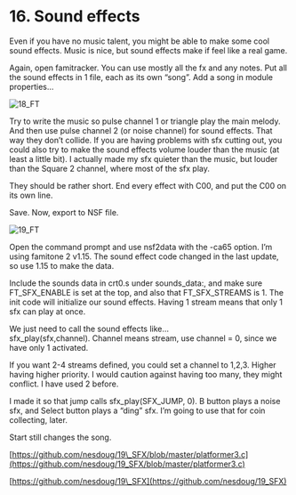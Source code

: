 # 16. Sound effects

Even if you have no music talent, you might be able to make some cool sound effects. Music is nice, but sound effects make if feel like a real game.

Again, open famitracker. You can use mostly all the fx and any notes. Put all the sound effects in 1 file, each as its own “song”. Add a song in module properties…

![18\_FT](https://nesdoug.files.wordpress.com/2018/09/18_ft.png?w=924)

Try to write the music so pulse channel 1 or triangle play the main melody. And then use pulse channel 2 \(or noise channel\) for sound effects. That way they don’t collide. If you are having problems with sfx cutting out, you could also try to make the sound effects volume louder than the music \(at least a little bit\). I actually made my sfx quieter than the music, but louder than the Square 2 channel, where most of the sfx play.

They should be rather short. End every effect with C00, and put the C00 on its own line.

Save. Now, export to NSF file.

![19\_FT](https://nesdoug.files.wordpress.com/2018/09/19_ft.png?w=924)

Open the command prompt and use nsf2data with the -ca65 option. I’m using famitone 2 v1.15. The sound effect code changed in the last update, so use 1.15 to make the data.

Include the sounds data in crt0.s under sounds\_data:, and make sure FT\_SFX\_ENABLE is set at the top, and also that FT\_SFX\_STREAMS is 1. The init code will initialize our sound effects. Having 1 stream means that only 1 sfx can play at once.

We just need to call the sound effects like…  
sfx\_play\(sfx,channel\). Channel means stream, use channel = 0, since we have only 1 activated.

If you want 2-4 streams defined, you could set a channel to 1,2,3. Higher having higher priority. I would caution against having too many, they might conflict. I have used 2 before.

I made it so that jump calls sfx\_play\(SFX\_JUMP, 0\). B button plays a noise sfx, and Select button plays a “ding” sfx. I’m going to use that for coin collecting, later.

Start still changes the song.

[https://github.com/nesdoug/19\_SFX/blob/master/platformer3.c](https://github.com/nesdoug/19_SFX/blob/master/platformer3.c)

[https://github.com/nesdoug/19\_SFX](https://github.com/nesdoug/19_SFX)

